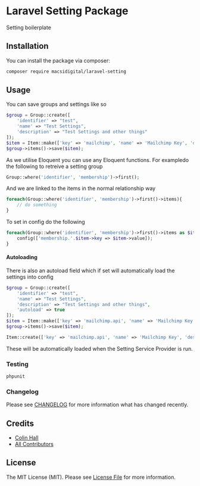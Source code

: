 # Laravel Setting Package

Setting boilerplate

## Installation

You can install the package via composer:

```bash
composer require macsidigital/laravel-setting
```

## Usage

You can save groups and settings like so

``` php
$group = Group::create([
    'identifier' => "test",
    'name' => "Test Settings",
    'description' => "Test Settings and other things"
]);
$item = Item::make(['key' => 'mailchimp', 'name' => 'Mailchimp Key', 'description' => 'Your Mailchimp API key so we can enable communication with your Mailchimp account']);
$group->items()->save($item);
```

As we utilise Eloquent you can use any Eloquent functions.  For exampledo the following to retreive a setting group

``` php
Group::where('identifier', 'membership')->first();
```

And we are linked to the items in the normal relationship way

``` php
foreach(Group::where('identifier', 'membership')->first()->items){
	// do something
}
```

To set in config do the following

``` php
foreach(Group::where('identifier', 'membership')->first()->items as $item){
    config(['membership.'.$item->key => $item->value]);
}
```

#### Autoloading

There is also an autoload field which if set will automatically load the settings into config

``` php
$group = Group::create([
    'identifier' => "test",
    'name' => "Test Settings",
    'description' => "Test Settings and other things",
    'autoload' => true
]);
$item = Item::make(['key' => 'mailchimp.api', 'name' => 'Mailchimp Key', 'description' => 'Your Mailchimp API key so we can enable communication with your Mailchimp account']);
$group->items()->save($item);

Item::create(['key' => 'mailchimp.api', 'name' => 'Mailchimp Key', 'description' => 'Your Mailchimp API key so we can enable communication with your Mailchimp account', 'autoload' => true]);
```

These will be automatically loaded when the Setting Service Provider is run.

### Testing

``` bash
phpunit
```

### Changelog

Please see [CHANGELOG](CHANGELOG.md) for more information what has changed recently.

## Credits

- [Colin Hall](https://github.com/colinhall17)
- [All Contributors](../../contributors)

## License

The MIT License (MIT). Please see [License File](LICENSE.md) for more information.